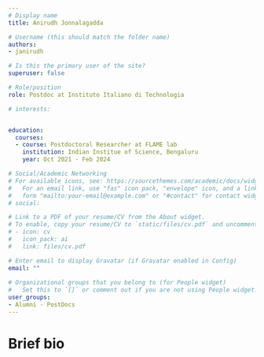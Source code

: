 ```yaml
---
# Display name
title: Anirudh Jonnalagadda

# Username (this should match the folder name)
authors:
- janirudh

# Is this the primary user of the site?
superuser: false

# Role/position
role: Postdoc at Instituto Italiano di Technologia

# interests:


education:
  courses:
  - course: Postdoctoral Researcher at FLAME lab
    institution: Indian Institue of Science, Bengaluru
    year: Oct 2021 - Feb 2024

# Social/Academic Networking
# For available icons, see: https://sourcethemes.com/academic/docs/widgets/#icons
#   For an email link, use "fas" icon pack, "envelope" icon, and a link in the
#   form "mailto:your-email@example.com" or "#contact" for contact widget.
# social:

# Link to a PDF of your resume/CV from the About widget.
# To enable, copy your resume/CV to `static/files/cv.pdf` and uncomment the lines below.  
# - icon: cv
#   icon_pack: ai
#   link: files/cv.pdf

# Enter email to display Gravatar (if Gravatar enabled in Config)
email: ""
  
# Organizational groups that you belong to (for People widget)
#   Set this to `[]` or comment out if you are not using People widget.  
user_groups:
- Alumni - PostDocs
---
```


# Brief bio


